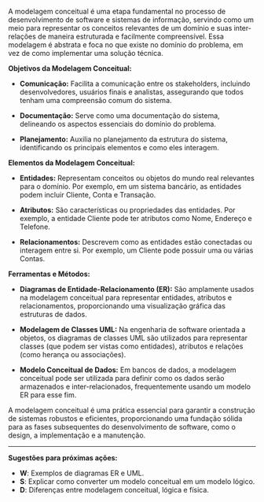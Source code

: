 A modelagem conceitual é uma etapa fundamental no processo de desenvolvimento de software e sistemas de informação, servindo como um meio para representar os conceitos relevantes de um domínio e suas inter-relações de maneira estruturada e facilmente compreensível. Essa modelagem é abstrata e foca no que existe no domínio do problema, em vez de como implementar uma solução técnica.

**Objetivos da Modelagem Conceitual:**

- **Comunicação:** Facilita a comunicação entre os stakeholders, incluindo desenvolvedores, usuários finais e analistas, assegurando que todos tenham uma compreensão comum do sistema.
  
- **Documentação:** Serve como uma documentação do sistema, delineando os aspectos essenciais do domínio do problema.

- **Planejamento:** Auxilia no planejamento da estrutura do sistema, identificando os principais elementos e como eles interagem.

**Elementos da Modelagem Conceitual:**

- **Entidades:** Representam conceitos ou objetos do mundo real relevantes para o domínio. Por exemplo, em um sistema bancário, as entidades podem incluir Cliente, Conta e Transação.

- **Atributos:** São características ou propriedades das entidades. Por exemplo, a entidade Cliente pode ter atributos como Nome, Endereço e Telefone.

- **Relacionamentos:** Descrevem como as entidades estão conectadas ou interagem entre si. Por exemplo, um Cliente pode possuir uma ou várias Contas.

**Ferramentas e Métodos:**

- **Diagramas de Entidade-Relacionamento (ER):** São amplamente usados na modelagem conceitual para representar entidades, atributos e relacionamentos, proporcionando uma visualização gráfica das estruturas de dados.

- **Modelagem de Classes UML:** Na engenharia de software orientada a objetos, os diagramas de classes UML são utilizados para representar classes (que podem ser vistas como entidades), atributos e relações (como herança ou associações).

- **Modelo Conceitual de Dados:** Em bancos de dados, a modelagem conceitual pode ser utilizada para definir como os dados serão armazenados e inter-relacionados, frequentemente usando um modelo ER para esse fim.

A modelagem conceitual é uma prática essencial para garantir a construção de sistemas robustos e eficientes, proporcionando uma fundação sólida para as fases subsequentes do desenvolvimento de software, como o design, a implementação e a manutenção.

---

**Sugestões para próximas ações:**
- **W**: Exemplos de diagramas ER e UML.
- **S**: Explicar como converter um modelo conceitual em um modelo lógico.
- **D**: Diferenças entre modelagem conceitual, lógica e física.